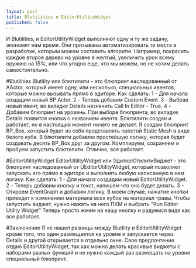 ```yaml
---
layout: post
title: Blutilities и EditorUtilityWidget
published: false
---
```

И Blutilities, и EditorUtilityWidget выполняют одну и ту же задачу, экономят нам время. Они призываны автоматизировать те места в разработке, которым можем составить алгоритм.
Например, покрасить каждое второе дерево на уровне в желтый, увеличить урон всему оружию на 15%, или что угодно еще, что мы можем, но не хотим делать самостоятельно.

#Blutilities
Blutility или блютилити - это блюпринт наследованный от AActor, который имеет одну, или несколько, специальных ивентов, которые можно вызывать прямо в эдиторе.
Как сделать:
1 - Для начала создадим новый BP Actor.
2 - Теперь добавим Custom Event.
3 - Выбрав новый ивент, во вкладке Details назначить Call In Editor - True.
4 - Добавим блюпринт на уровень.
При выборе блюпринта, во вкладке Details появится кнопка с названием ивента.
Блютилити создан и работает, но в настоящий момент ничего не делает.
Я создам блюпринт BP_Box, который будет из себя представлять простой Static Mesh в виде белого куба.
В блютилити добавлю простейшую логику, которая будет создавать десять BP_Box друг за другом.
Комплируем, сохраняем и пробуем запустить блютилити.
Отлично, все работает.

#EditorUtilityWidget
EditorUtilityWidget или ЭдиторЮтилитиВиджет - это блюпринт наследованный от UEditorUtilityWidget, который позволяет запускать его прямо в эдиторе и выполнять любую написанную в нем логику.
Как сделать:
1 - Для начала создадим новый EditorUtilityWidget.
2 - Теперь добавим кнопку и текст, напишем что она будет делать.
3 - Откроем EventGraph и добавим логику.
В моем случае, нажатие кнопки приведет к изменению материала всех кубов на материал травы.
Чтобы запустить виджет, нужно нажать на него ПКМ и выбрать "Run Editor Utility Widget"
Теперь просто жмем на нашу кнопку и радуемся видя как все работает.

#Заключение
Я не нашел разницы между Blutility и EditorUtilityWidget кроме того, что один размещается на уровне и запускается через Details и другой открывается в отдельно окне.
Свое предпочтение отдаю EditorUtilityWidget, так как можно делать красивые виджеты с наборами разных функций и не нужно каждый раз размещать на уровне специальный блюпринт.

                                                        


